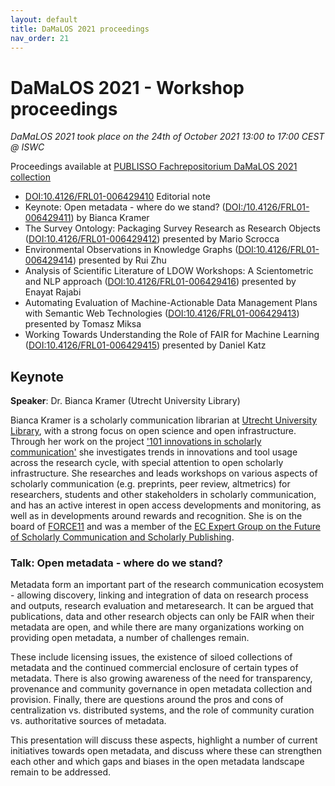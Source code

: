 ```yaml
---
layout: default
title: DaMaLOS 2021 proceedings
nav_order: 21
---
```


# DaMaLOS 2021 - Workshop proceedings

_DaMaLOS 2021 took place on the 24th of October 2021 13:00 to 17:00 CEST @ ISWC_

Proceedings available at [PUBLISSO Fachrepositorium DaMaLOS 2021 collection](https://repository.publisso.de/resource?query[0][term]=%22https%3A%2F%2Fd-nb.info%2Fgnd%2F1241477477%22&sort=asc&order=@id)

* <a href="https://doi.org/10.4126/FRL01-006429410" target="_blank">DOI:10.4126/FRL01-006429410</a> Editorial note
* Keynote: Open metadata - where do we stand? (<a href="https://dx.doi.org/10.4126/FRL01-006429411" target="blank">DOI:/10.4126/FRL01-006429411</a>) by Bianca Kramer
* The Survey Ontology: Packaging Survey Research as Research Objects (<a href="https://dx.doi.org/10.4126/FRL01-006429412" target="blank">DOI:10.4126/FRL01-006429412</a>) presented by Mario Scrocca
* Environmental Observations in Knowledge Graphs (<a href="https://dx.doi.org/10.4126/FRL01-006429414" target="blank">DOI:10.4126/FRL01-006429414</a>) presented by Rui Zhu
* Analysis of Scientific Literature of LDOW Workshops: A Scientometric and NLP approach (<a href="https://dx.doi.org/10.4126/FRL01-006429416" target="blank">DOI:10.4126/FRL01-006429416</a>) presented by Enayat Rajabi
* Automating Evaluation of Machine-Actionable Data Management Plans with Semantic Web Technologies (<a href="https://dx.doi.org/10.4126/FRL01-006429413" target="blank">DOI:10.4126/FRL01-006429413</a>) presented by Tomasz Miksa
* Working Towards Understanding the Role of FAIR for Machine Learning (<a href="https://dx.doi.org/10.4126/FRL01-006429415" target="blank">DOI:10.4126/FRL01-006429415</a>) presented by Daniel Katz


## Keynote

**Speaker**: Dr. Bianca Kramer (Utrecht University Library)

Bianca Kramer is a scholarly communication librarian at [Utrecht University Library](https://www.uu.nl/en/university-library), with a strong focus on open science and open infrastructure. Through her work on the project ['101 innovations in scholarly communication'](https://101innovations.wordpress.com/) she investigates trends in innovations and tool usage across the research cycle, with special attention to open scholarly infrastructure. She researches and leads workshops on various aspects of scholarly communication (e.g. preprints, peer review, altmetrics) for researchers, students and other stakeholders in scholarly communication, and has an active interest in open access developments and monitoring, as well as in developments around rewards and recognition. She is on the board of [FORCE11](https://www.force11.org/) and was a member of the [EC Expert Group on the Future of Scholarly Communication and Scholarly Publishing](https://op.europa.eu/en/publication-detail/-/publication/464477b3-2559-11e9-8d04-01aa75ed71a1).

### Talk: Open metadata - where do we stand? 

Metadata form an important part of the research communication ecosystem - allowing  discovery, linking and integration of data on research process and outputs, research evaluation and metaresearch. It can be argued that publications, data and other research objects can only be FAIR when their metadata are open, and while there are many organizations working on providing open metadata, a number of challenges remain. 
 
These include licensing issues, the existence of siloed collections of metadata and the continued commercial enclosure of certain types of metadata. There is also growing awareness of the need for transparency, provenance and community governance in open metadata collection and provision. Finally, there are questions around the pros and cons of centralization vs. distributed systems, and the role of community curation vs. authoritative sources of metadata. 
 
This presentation will discuss these aspects, highlight a number of current initiatives towards open metadata, and discuss where these can strengthen each other and which gaps and biases in the open metadata landscape remain to be addressed.

<script type="application/ld+json">
[
  {
    "@context": "https://schema.org",
    "@id": "https://zbmed.github.io/damalos/docs/2021",
    "@type": "Event",
    "name": "DaMaLOS 2021",
    "description": "Second workshop on Data and research objects management for Linked Open Science, co-located with the International Semantic Web Conference ISWC",
    "image": "https://zbmed.github.io/damalos/img/damalos.jpg",
    "startDate": "2021-10-24",
    "endDate": "2021-10-25",
    "eventStatus": "https://schema.org/EventMovedOnline",
    "eventAttendanceMode": "https://schema.org/OnlineEventAttendanceMode",
    "url": "https://zbmed.github.io/damalos/docs/2021",
    "organizer": [
      {
          "@type": "Organization",
          "@id": "https://www.zbmed.de", 
          "url": "https://www.zbmed.de/en/",
          "name": "ZB MED Information Centre for Life Sciences",
          "logo": "https://www.zbmed.de/typo3conf/ext/dreipc_zbmed/Resources/Public/Image/ZBMED_2017_DE.svg"
      }, 
      {
          "@type": "Organization",
          "@id": "https://www.tib.eu/", 
          "url": "https://www.tib.eu/en/",
          "name": "Leibniz Information Centre for Science and Technology - University Library",
          "logo": "https://www.tib.eu/typo3conf/ext/tib_tmpl_bootstrap/Resources/Public/images/TIB_Logo_en.png"
      }
    ],
    "about": "Research data is the mirror of experimental work. It complements scientific publications and is core input to data driven research. Most research activities follow the research data cycle, where data is continuously used, modified and produced, transitioning from one research group to another. For this cycle to prosper, we require Research Data Management plans supporting the findable, accessible, interoperable and reusable (FAIR) principles. Despite playing an important role, data on its own is not sufficient to establish Open Science nor Linked Open Science, i.e., Open Science plus Linked Open Data (LOD) principles. LOD principles, a.k.a. LOD 5 stars, follow objectives that overlap with FAIR principles such as 'openness' and the use of 'non-proprietary open formats'. In this workshop we will explore what is required for RDM to effectively instantiate Linked Open Science, including effective support for LOD, automation by, e.g., machine/deep learning approaches, and innovations to include supporting data elements such as the software used to produce/consume it or the tutorials showcasing usage and fostering further developments. Furthermore, data management should be complemented by other research objects management plans, e.g., software and workflows, in order to get an integrated layer supporting all the edges of Linked Open Science. In this workshop, we will focus on data management for Linked Open Science but we will also have opportunities to discuss how other research objects, i.e., other than data objects, play an important role.", 
    "superEvent": {
        "@type": "Event",
        "@id": "https://iswc2021.semanticweb.org/",
        "name": "International Semantic Web Conference ISWC 2021",
        "description": "The International Semantic Web Conference (ISWC) is the premier venue for presenting fundamental research, innovative technology, and applications concerning semantics, data, and the Web. It is the most important international venue to discuss and present latest advances and applications of the semantic Web, knowledge graphs, linked data, ontologies and artificial intelligence (AI) on the Web.",
        "startDate": "2021-10-24",
        "endDate": "2021-10-28",
        "eventStatus": "https://schema.org/EventMovedOnline",
        "eventAttendanceMode": "https://schema.org/OnlineEventAttendanceMode",
        "location": {
          "@type": "VirtualLocation",
          "url": "https://iswc2021.semanticweb.org"
        },
        "url": "https://iswc2021.semanticweb.org",
        "image": "https://lh3.googleusercontent.com/qGymfVL8qkdQPWGJ2BYlYZRmAx9xhDWPqbIh_7pxlToccyY5TUZX91pGG9QVfuTcGJb_DzL_rDiddFVqvC9e3-Qpsrlqig=s1000"
    }
  },
  {
    "@context": "https://schema.org",
    "http://purl.org/dc/terms/conformsTo": "https://bioschemas.org/profiles/Dataset/0.3-RELEASE-2019_06_14", 
    "@type": "Dataset",
    "@id": "https://d-nb.info/gnd/1241477477",
    "identifier": "https://d-nb.info/gnd/1241477477",
    "name": "DaMaLOS 2021",
    "description": "2nd Workshop on Data and Research Objects Management for Linked Open Science",
    "keywords": "Research objects, Open Science, Data Management, Linked Data, Scholarly outcomes, Linked Open Science, FAIR",
    "url": ["https://d-nb.info/gnd/1241477477", "https://repository.publisso.de/resource?query[0][term]=%22https://d-nb.info/gnd/1241477477%22" ],
		"subjectOf": {
			"@type": "Event",
			"@id": "https://zbmed.github.io/damalos/docs/2021"
		}, 
    "creator": {
       "@type": "Organization",
          "@id": "https://www.dnb.de", 
          "url": "https://www.dnb.de",
          "name": "Deutsche National Bibliothek",
          "logo": "https://portal.dnb.de/static/bilder/logo.gif"
    },
    "license": "https://creativecommons.org/licenses/by/4.0/"
  }, 
  {
    "@context": "https://schema.org",
    "http://purl.org/dc/terms/conformsTo": "https://bioschemas.org/profiles/ScholarlyArticle/0.2-DRAFT-2020_12_03/", 
    "@type": "ScholarlyArticle",
    "@id": "https://doi.org/10.4126/FRL01-006429410",
    "identifier": "DOI:10.4126/FRL01-006429410",
    "name": "DaMaLOS 2021 - Second Workshop on Data and Research Objects Management for Linked Open Science - Editorial Note : Co-located with the International Semantic Web Conference ISWC 2021",
    "headline": "DaMaLOS 2021 - Second Workshop on Data and Research Objects Management for Linked Open Science - Editorial Note : Co-located with the International Semantic Web Conference ISWC 2021",
    "publisher": "https://repository.publisso.de/",
		"isPartOf": { "@id": "https://d-nb.info/gnd/1241477477"},
    "license": "https://creativecommons.org/licenses/by/4.0/"
  },
  {
    "@context": "https://schema.org",
    "http://purl.org/dc/terms/conformsTo": "https://bioschemas.org/profiles/ScholarlyArticle/0.2-DRAFT-2020_12_03/", 
    "@type": "ScholarlyArticle",
    "@id": "https://doi.org/10.4126/FRL01-006429411",
    "identifier": "DOI:10.4126/FRL01-006429411",
    "name": "Open metadata - where do we stand?",
    "headline": "Open metadata - where do we stand?",
    "publisher": "https://repository.publisso.de/",
		"isPartOf": { "@id": "https://d-nb.info/gnd/1241477477"},
    "license": "https://creativecommons.org/licenses/by/4.0/"
  },
  {
    "@context": "https://schema.org",
    "http://purl.org/dc/terms/conformsTo": "https://bioschemas.org/profiles/ScholarlyArticle/0.2-DRAFT-2020_12_03/", 
    "@type": "ScholarlyArticle",
    "@id": "https://doi.org/10.4126/FRL01-006429412",
    "identifier": "DOI:10.4126/FRL01-006429412",
    "name": "The Survey Ontology: Packaging Survey Research as Research Objects",
    "headline": "The Survey Ontology: Packaging Survey Research as Research Objects",
    "publisher": "https://repository.publisso.de/",
		"isPartOf": { "@id": "https://d-nb.info/gnd/1241477477"},
    "license": "https://creativecommons.org/licenses/by/4.0/"
  },
  {
    "@context": "https://schema.org",
    "http://purl.org/dc/terms/conformsTo": "https://bioschemas.org/profiles/ScholarlyArticle/0.2-DRAFT-2020_12_03/", 
    "@type": "ScholarlyArticle",
    "@id": "https://doi.org/10.4126/FRL01-006429413",
    "identifier": "DOI:10.4126/FRL01-006429413",
    "name": "Automating Evaluation of Machine-Actionable Data Management Plans with Semantic Web Technologies",
    "headline": "Automating Evaluation of Machine-Actionable Data Management Plans with Semantic Web Technologies",
    "publisher": "https://repository.publisso.de/",
		"isPartOf": { "@id": "https://d-nb.info/gnd/1241477477"},
    "license": "https://creativecommons.org/licenses/by/4.0/"
  },
  {
    "@context": "https://schema.org",
    "http://purl.org/dc/terms/conformsTo": "https://bioschemas.org/profiles/ScholarlyArticle/0.2-DRAFT-2020_12_03/", 
    "@type": "ScholarlyArticle",
    "@id": "https://doi.org/10.4126/FRL01-006429414",
    "identifier": "DOI:10.4126/FRL01-006429414",
    "name": "Environmental Observations in Knowledge Graphs",
    "headline": "Environmental Observations in Knowledge Graphs",
    "publisher": "https://repository.publisso.de/",
		"isPartOf": { "@id": "https://d-nb.info/gnd/1241477477"},
    "license": "https://creativecommons.org/licenses/by/4.0/"
  },
  {
    "@context": "https://schema.org",
    "http://purl.org/dc/terms/conformsTo": "https://bioschemas.org/profiles/ScholarlyArticle/0.2-DRAFT-2020_12_03/", 
    "@type": "ScholarlyArticle",
    "@id": "https://doi.org/10.4126/FRL01-006429415",
    "identifier": "DOI:10.4126/FRL01-006429415",
    "name": "Working Towards Understanding the Role of FAIR for Machine Learning",
    "headline": "Working Towards Understanding the Role of FAIR for Machine Learning",
    "publisher": "https://repository.publisso.de/",
		"isPartOf": { "@id": "https://d-nb.info/gnd/1241477477"},
    "license": "https://creativecommons.org/licenses/by/4.0/"
  },
  {
    "@context": "https://schema.org",
    "http://purl.org/dc/terms/conformsTo": "https://bioschemas.org/profiles/ScholarlyArticle/0.2-DRAFT-2020_12_03/", 
    "@type": "ScholarlyArticle",
    "@id": "https://doi.org/10.4126/FRL01-006429416",
    "identifier": "DOI:10.4126/FRL01-006429416",
    "name": "Analysis of Scientific Literature of LDOW Workshops: A Scientometric and NLP approach",
    "headline": "Analysis of Scientific Literature of LDOW Workshops: A Scientometric and NLP approach",
    "publisher": "https://repository.publisso.de/",
		"isPartOf": { "@id": "https://d-nb.info/gnd/1241477477"},
    "license": "https://creativecommons.org/licenses/by/4.0/"
  }
]
</script>